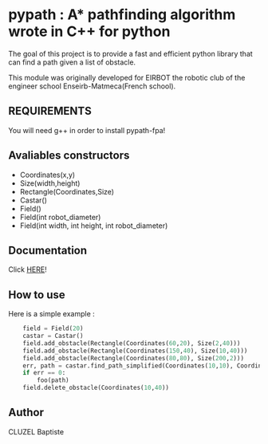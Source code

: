 # pypath : A* pathfinding algorithm wrote in C++ for python

The goal of this project is to provide a fast and efficient python library that can find a path given a list of obstacle.

This module was originally developed for EIRBOT the robotic club of the engineer school Enseirb-Matmeca(French school).


## REQUIREMENTS 

You will need g++ in order to install pypath-fpa!

## Avaliables constructors 

 - Coordinates(x,y)
 - Size(width,height)
 - Rectangle(Coordinates,Size)
 - Castar()
 - Field()
 - Field(int robot_diameter)
 - Field(int width, int height, int robot_diameter)

## Documentation

Click [HERE](https://htmlpreview.github.io/?https://github.com/bcluzel/pypath/blob/master/doc/index.html)!

## How to use

Here is a simple example :
```python
    field = Field(20)
    castar = Castar()
    field.add_obstacle(Rectangle(Coordinates(60,20), Size(2,40)))
    field.add_obstacle(Rectangle(Coordinates(150,40), Size(10,40)))
    field.add_obstacle(Rectangle(Coordinates(80,80), Size(200,2)))
    err, path = castar.find_path_simplified(Coordinates(10,10), Coordinates(10,100), field)
    if err == 0:
        foo(path)
    field.delete_obstacle(Coordinates(10,40))
```
## Author

CLUZEL Baptiste


